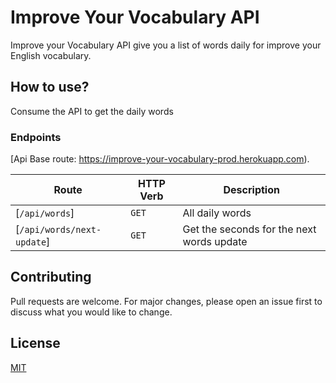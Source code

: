 # Improve Your Vocabulary API

Improve your Vocabulary API give you a list of words daily for improve your English vocabulary.

## How to use?

Consume the API to get the daily words

### Endpoints

[Api Base route: https://improve-your-vocabulary-prod.herokuapp.com).

| Route                      | HTTP Verb | Description                               |
| -------------------------- | --------- | ----------------------------------------- |
| [`/api/words`]             | `GET`     | All daily words                           |
| [`/api/words/next-update`] | `GET`     | Get the seconds for the next words update |

## Contributing
Pull requests are welcome. For major changes, please open an issue first to discuss what you would like to change.

## License
[MIT](https://choosealicense.com/licenses/mit/)